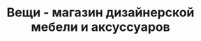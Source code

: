 ---
title: Вещи - магазин дизайнерской мебели и аксуссуаров
description: 
layout: index
permalink: /

page-title: Заголовок
---